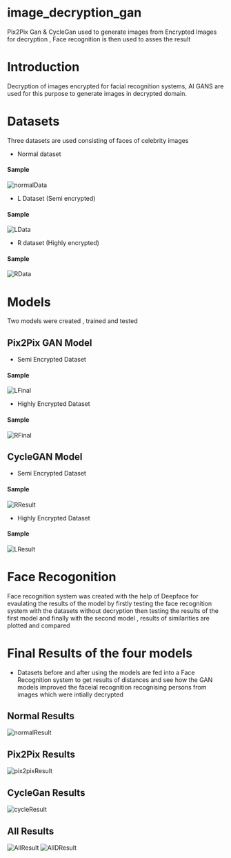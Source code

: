 # image_decryption_gan
Pix2Pix Gan &amp; CycleGan used to generate images from Encrypted Images for decryption , Face recognition is then used to asses the result
# Introduction
Decryption of images encrypted for facial recognition systems, AI GANS are used for this purpose to generate images in decrypted domain.

# Datasets
Three datasets are used consisting of faces of celebrity images
- Normal dataset 
#### Sample
![normalData](https://github.com/hazem-kamel/image_decryption_gan/blob/main/dataset.png)
- L Dataset (Semi encrypted)
#### Sample
![LData](https://github.com/hazem-kamel/image_decryption_gan/blob/main/dataset_r.png)
- R dataset (Highly encrypted)
#### Sample
![RData](https://github.com/hazem-kamel/image_decryption_gan/blob/main/dataset_l.png)
# Models
Two models were created , trained and tested 
##  Pix2Pix GAN Model 
- Semi Encrypted Dataset
#### Sample
![LFinal](https://github.com/hazem-kamel/image_decryption_gan/blob/main/l_f.png)
- Highly Encrypted Dataset
#### Sample
![RFinal](https://github.com/hazem-kamel/image_decryption_gan/blob/main/r_f.png)
 ## CycleGAN Model
- Semi Encrypted Dataset
#### Sample
![RResult](https://github.com/hazem-kamel/image_decryption_gan/blob/main/r_results.png)
- Highly Encrypted Dataset
#### Sample
![LResult](https://github.com/hazem-kamel/image_decryption_gan/blob/main/l_results.png)
# Face Recogonition
Face recognition system was created with the help of Deepface for evaulating the results of the model by firstly testing the face recognition system with the datasets without decryption then testing the results of the first model and finally with the second model , results of similarities are plotted and compared 

# Final Results of the four models
- Datasets before and after using the models are fed into a Face Recognition system to get results of distances and see how the GAN models improved the faceial recognition recognising persons from images which were intially decrypted 
## Normal Results
![normalResult](https://github.com/hazem-kamel/image_decryption_gan/blob/main/Before.png)
## Pix2Pix Results
![pix2pixResult](https://github.com/hazem-kamel/image_decryption_gan/blob/main/Pix.png)
## CycleGan Results
![cycleResult](https://github.com/hazem-kamel/image_decryption_gan/blob/main/Cycle.png)

## All Results
![AllResult](https://github.com/hazem-kamel/image_decryption_gan/blob/main/Same.png)
![AllDResult](https://github.com/hazem-kamel/image_decryption_gan/blob/main/Different.png)

